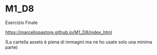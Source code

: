 # M1_D8
Esercizio Finale

https://marcellopastore.github.io/M1_D8/index_html

(La cartella assets è piena di immagini ma ne ho usate solo una minima parte)
